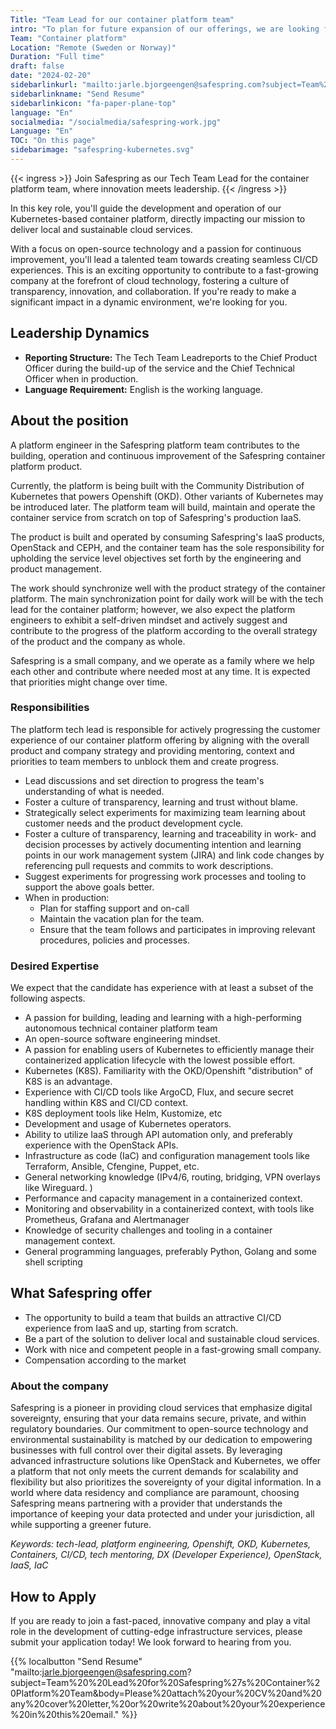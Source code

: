 ```yaml
---
Title: "Team Lead for our container platform team"
intro: "To plan for future expansion of our offerings, we are looking for a team lead for our new platform services team."
Team: "Container platform"
Location: "Remote (Sweden or Norway)"
Duration: "Full time"
draft: false
date: "2024-02-20"
sidebarlinkurl: "mailto:jarle.bjorgeengen@safespring.com?subject=Team%20%20Lead%20for%20Safespring%27s%20Container%20Platform%20Team&body=Please%20attach%20your%20CV%20and%20any%20cover%20letter,%20or%20write%20about%20your%20experience%20in%20this%20email."
sidebarlinkname: "Send Resume"
sidebarlinkicon: "fa-paper-plane-top"
language: "En"
socialmedia: "/socialmedia/safespring-work.jpg"
Language: "En"
TOC: "On this page"
sidebarimage: "safespring-kubernetes.svg"
---
```


{{< ingress >}}
Join Safespring as our Tech Team Lead for the container platform team, where innovation meets leadership.
{{< /ingress >}}

In this key role, you'll guide the development and operation of our Kubernetes-based container platform, directly impacting our mission to deliver local and sustainable cloud services. 

With a focus on open-source technology and a passion for continuous improvement, you'll lead a talented team towards creating seamless CI/CD experiences. This is an exciting opportunity to contribute to a fast-growing company at the forefront of cloud technology, fostering a culture of transparency, innovation, and collaboration. If you're ready to make a significant impact in a dynamic environment, we're looking for you.

## Leadership Dynamics

- **Reporting Structure:** The Tech Team Leadreports to the Chief Product Officer during the build-up of the service and the Chief Technical Officer when in production.
- **Language Requirement:** English is the working language.

## About the position

A platform engineer in the Safespring platform team contributes to the building, operation and continuous improvement of the Safespring container platform product.

Currently, the platform is being built with the Community Distribution of Kubernetes that powers Openshift (OKD). Other variants of Kubernetes may be introduced later. The platform team will build, maintain and operate the container service from scratch on top of Safespring's production IaaS.

The product is built and operated by consuming Safespring's IaaS products, OpenStack and CEPH, and the container team has the sole responsibility for upholding the service level objectives set forth by the engineering and product management.

The work should synchronize well with the product strategy of the container platform. The main synchronization point for daily work will be with the tech lead for the container platform; however, we also expect the platform engineers to exhibit a self-driven mindset and actively suggest and contribute to the progress of the platform according to the overall strategy of the product and the company as whole.

Safespring is a small company, and we operate as a family where we help each other and contribute where needed most at any time. It is expected that priorities might change over time.

### Responsibilities

The platform tech lead is responsible for actively progressing the customer experience of our container platform offering by aligning with the overall product and company strategy and providing mentoring, context and priorities to team members to unblock them and create progress.

- Lead discussions and set direction to progress the team's understanding of what is needed.
- Foster a culture of transparency, learning and trust without blame.
- Strategically select experiments for maximizing team learning about customer needs and the product development cycle.
- Foster a culture of transparency, learning and traceability in work- and decision processes by actively documenting intention and learning points in our work management system (JIRA) and link code changes by referencing pull requests and commits to work descriptions.
- Suggest experiments for progressing work processes and tooling to support the above goals better.
- When in production: 
  - Plan for staffing support and on-call
  - Maintain the vacation plan for the team.
  - Ensure that the team follows and participates in improving relevant procedures, policies and processes.

### Desired Expertise

We expect that the candidate has experience with at least a subset of the following aspects.

- A passion for building, leading and learning with a high-performing autonomous technical container platform team
- An open-source software engineering mindset.
- A passion for enabling users of Kubernetes to efficiently manage their containerized application lifecycle with the lowest possible effort.
- Kubernetes (K8S). Familiarity with the OKD/Openshift "distribution" of K8S is an advantage.
- Experience with CI/CD tools like ArgoCD, Flux, and secure secret handling within K8S and CI/CD context.
- K8S deployment tools like Helm, Kustomize, etc
- Development and usage of Kubernetes operators.
- Ability to utilize IaaS through API automation only, and preferably experience with the OpenStack APIs.
- Infrastructure as code (IaC) and configuration management tools like Terraform, Ansible, Cfengine, Puppet, etc.
- General networking knowledge (IPv4/6, routing, bridging, VPN overlays like Wireguard. )
- Performance and capacity management in a containerized context.
- Monitoring and observability in a containerized context, with tools like Prometheus, Grafana and Alertmanager
- Knowledge of security challenges and tooling in a container management context.
- General programming languages, preferably Python, Golang and some shell scripting

## What Safespring offer

- The opportunity to build a team that builds an attractive CI/CD experience from IaaS and up, starting from scratch.
- Be a part of the solution to deliver local and sustainable cloud services.
- Work with nice and competent people in a fast-growing small company.
- Compensation according to the market

### About the company

Safespring is a pioneer in providing cloud services that emphasize digital sovereignty, ensuring that your data remains secure, private, and within regulatory boundaries. Our commitment to open-source technology and environmental sustainability is matched by our dedication to empowering businesses with full control over their digital assets. By leveraging advanced infrastructure solutions like OpenStack and Kubernetes, we offer a platform that not only meets the current demands for scalability and flexibility but also prioritizes the sovereignty of your digital information. In a world where data residency and compliance are paramount, choosing Safespring means partnering with a provider that understands the importance of keeping your data protected and under your jurisdiction, all while supporting a greener future.

*Keywords: tech-lead, platform engineering, Openshift, OKD, Kubernetes, Containers, CI/CD, tech mentoring, DX (Developer Experience), OpenStack, IaaS, IaC*


## How to Apply

If you are ready to join a fast-paced, innovative company and play a vital role in the development of cutting-edge infrastructure services, please submit your application today! We look forward to hearing from you.

{{% localbutton "Send Resume" "mailto:jarle.bjorgeengen@safespring.com?subject=Team%20%20Lead%20for%20Safespring%27s%20Container%20Platform%20Team&body=Please%20attach%20your%20CV%20and%20any%20cover%20letter,%20or%20write%20about%20your%20experience%20in%20this%20email." %}}